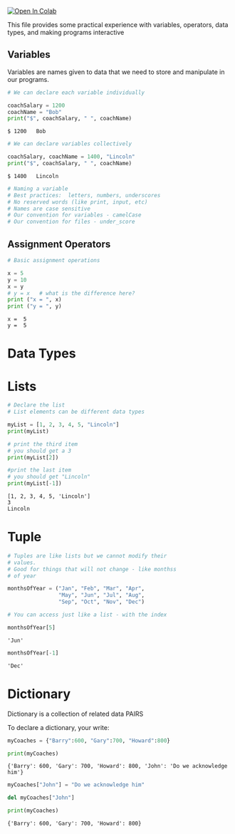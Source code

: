 <a href="https://colab.research.google.com/github/BoomerPython/Week_1/blob/main/DSA_Week1_Variables.ipynb" target="_parent"><img src="https://colab.research.google.com/assets/colab-badge.svg" alt="Open In Colab"/></a>

This file provides some practical experience with variables, operators, data types, and making programs interactive

## Variables

Variables are names given to data that we need to store and manipulate in our programs.


```python
# We can declare each variable individually

coachSalary = 1200
coachName = "Bob"
print("$", coachSalary, " ", coachName)
```

    $ 1200   Bob
    


```python
# We can declare variables collectively

coachSalary, coachName = 1400, "Lincoln"
print("$", coachSalary, " ", coachName)
```

    $ 1400   Lincoln
    


```python
# Naming a variable
# Best practices:  letters, numbers, underscores
# No reserved words (like print, input, etc)
# Names are case sensitive
# Our convention for variables - camelCase
# Our convention for files - under_score
```

## Assignment Operators


```python
# Basic assignment operations

x = 5
y = 10
x = y
# y = x   # what is the difference here?
print ("x = ", x)
print ("y = ", y)
```

    x =  5
    y =  5
    

# Data Types

# Lists


```python
# Declare the list
# List elements can be different data types

myList = [1, 2, 3, 4, 5, "Lincoln"]
print(myList)

# print the third item
# you should get a 3
print(myList[2])

#print the last item
# you should get "Lincoln"
print(myList[-1])
```

    [1, 2, 3, 4, 5, 'Lincoln']
    3
    Lincoln
    

# Tuple


```python
# Tuples are like lists but we cannot modify their
# values.
# Good for things that will not change - like monthss
# of year

monthsOfYear = ("Jan", "Feb", "Mar", "Apr",
                "May", "Jun", "Jul", "Aug",
                "Sep", "Oct", "Nov", "Dec")
```


```python
# You can access just like a list - with the index

monthsOfYear[5]

```




    'Jun'




```python
monthsOfYear[-1]
```




    'Dec'



# Dictionary

Dictionary is a collection of related data PAIRS

To declare a dictionary, your write:


```python
myCoaches = {"Barry":600, "Gary":700, "Howard":800}
```


```python
print(myCoaches)
```

    {'Barry': 600, 'Gary': 700, 'Howard': 800, 'John': 'Do we acknowledge him'}
    


```python
myCoaches["John"] = "Do we acknowledge him"
```


```python
del myCoaches["John"]
```


```python
print(myCoaches)
```

    {'Barry': 600, 'Gary': 700, 'Howard': 800}
    
